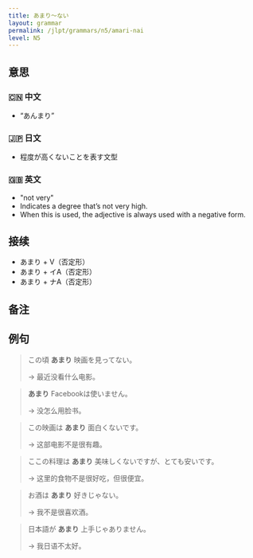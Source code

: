 ```yaml
---
title: あまり〜ない
layout: grammar
permalink: /jlpt/grammars/n5/amari-nai
level: N5
---
```


## 意思

### 🇨🇳 中文

-  “あんまり”

### 🇯🇵 日文

- 程度が高くないことを表す文型

### 🇬🇧 英文

- "not very"
- Indicates a degree that’s not very high.
- When this is used, the adjective is always used with a negative form.

## 接续

- あまり + V（否定形）
- あまり + イA（否定形）
- あまり + ナA（否定形）

## 备注


## 例句

> この頃 **あまり** 映画を見ってない。
>
> → 最近没看什么电影。

>  **あまり** Facebookは使いません。
>
> → 没怎么用脸书。

> この映画は **あまり** 面白くないです。
>
> → 这部电影不是很有趣。

> ここの料理は **あまり** 美味しくないですが、とても安いです。
>
> → 这里的食物不是很好吃，但很便宜。

> お酒は **あまり** 好きじゃない。
>
> → 我不是很喜欢酒。

> 日本語が **あまり** 上手じゃありません。
>
> → 我日语不太好。

